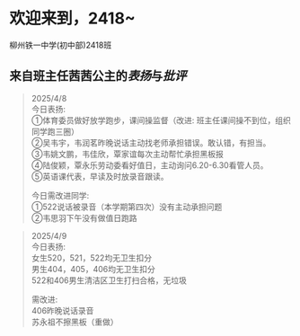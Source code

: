 
# 欢迎来到，2418~
柳州铁一中学(初中部)2418班

## 来自班主任茜茜公主的*表扬*与*批评*

> 2025/4/8  
>今日表扬:  
>①体育委员做好放学跑步，课间操监督（改进: 班主任课间操不到位，组织同学跑三圈）  
>②吴韦宇，韦润茗昨晚说话主动找老师承担错误。敢认错，有担当。  
>③韦姚文鹏，韦佳欣，覃家谊每次主动帮忙承担黑板报  
>④陆俊颖，覃永乐劳动委看好值日，主动询问6.20-6.30看管人员。  
> ⑤英语课代表，早读及时放录音跟读。  
>
>今日需改进同学:  
>①522说话被录音（本学期第四次）没有主动承担问题  
>②韦思羽下午没有做值日跑路  
  
> 2025/4/9  
> 今日表扬:   
> 女生520，521，522均无卫生扣分  
> 男生404，405，406均无卫生扣分  
> 522和406男生清洁区卫生打扫合格，无垃圾
>   
> 需改进:  
> 406昨晚说话录音  
> 苏永祖不擦黑板（重做）  
